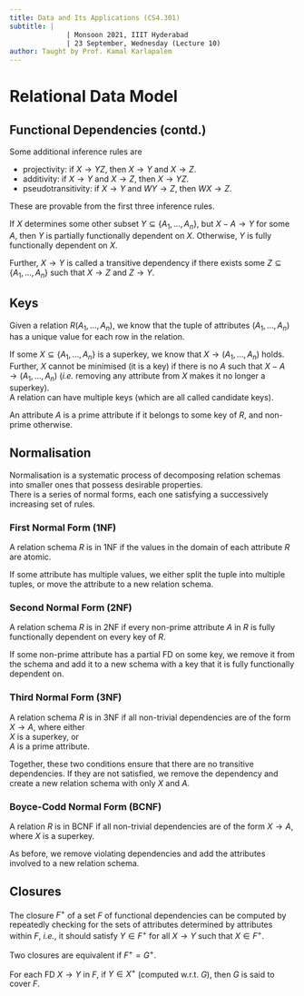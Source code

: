 ```yaml
---
title: Data and Its Applications (CS4.301)
subtitle: |
              | Monsoon 2021, IIIT Hyderabad
              | 23 September, Wednesday (Lecture 10)
author: Taught by Prof. Kamal Karlapalem
---
```


# Relational Data Model
## Functional Dependencies (contd.)
Some additional inference rules are

* projectivity: if $X \to YZ$, then $X \to Y$ and $X \to Z$.
* additivity: if $X \to Y$ and $X \to Z$, then $X \to YZ$.
* pseudotransitivity: if $X \to Y$ and $WY \to Z$, then $WX \to Z$.

These are provable from the first three inference rules.  

If $X$ determines some other subset $Y \subseteq \{A_1, \dots, A_n\}$, but $X - A \to Y$ for some $A$, then $Y$ is partially functionally dependent on $X$. Otherwise, $Y$ is fully functionally dependent on $X$.  

Further, $X \to Y$ is called a transitive dependency if there exists some $Z \subseteq \{A_1, \dots, A_n\}$ such that $X \to Z$ and $Z \to Y$.

## Keys
Given a relation $R(A_1, \dots, A_n)$, we know that the tuple of attributes $(A_1, \dots, A_n)$ has a unique value for each row in the relation.  

If some $X \subseteq \{A_1, \dots, A_n\}$ is a superkey, we know that $X \to (A_1, \dots, A_n)$ holds. Further, $X$ cannot be minimised (it is a key) if there is no $A$ such that $X - A \to (A_1, \dots, A_n)$ (*i.e.* removing any attribute from $X$ makes it no longer a superkey).  
A relation can have multiple keys (which are all called candidate keys).  

An attribute $A$ is a prime attribute if it belongs to some key of $R$, and non-prime otherwise.

## Normalisation
Normalisation is a systematic process of decomposing relation schemas into smaller ones that possess desirable properties.  
There is a series of normal forms, each one satisfying a successively increasing set of rules.

### First Normal Form (1NF)
A relation schema $R$ is in 1NF if the values in the domain of each attribute $R$ are atomic.  

If some attribute has multiple values, we either split the tuple into multiple tuples, or move the attribute to a new relation schema.

### Second Normal Form (2NF)
A relation schema $R$ is in 2NF if every non-prime attribute $A$ in $R$ is fully functionally dependent on every key of $R$.  

If some non-prime attribute has a partial FD on some key, we remove it from the schema and add it to a new schema with a key that it is fully functionally dependent on.

### Third Normal Form (3NF)
A relation schema $R$ is in 3NF if all non-trivial dependencies are of the form $X \to A$, where either  
$X$ is a superkey, or  
$A$ is a prime attribute.  

Together, these two conditions ensure that there are no transitive dependencies. If they are not satisfied, we remove the dependency and create a new relation schema with only $X$ and $A$.

### Boyce-Codd Normal Form (BCNF)
A relation $R$ is in BCNF if all non-trivial dependencies are of the form $X \to A$, where $X$ is a superkey.  

As before, we remove violating dependencies and add the attributes involved to a new relation schema.  

## Closures
The closure $F^+$ of a set $F$ of functional dependencies can be computed by repeatedly checking for the sets of attributes determined by attributes within $F$, *i.e.*, it should satisfy $Y \in F^+$ for all $X \to Y$ such that $X \in F^+$.  

Two closures are equivalent if $F^+ = G^+$.  

For each FD $X \to Y$ in $F$, if $Y \in X^+$ (computed w.r.t. $G$), then $G$ is said to cover $F$.
